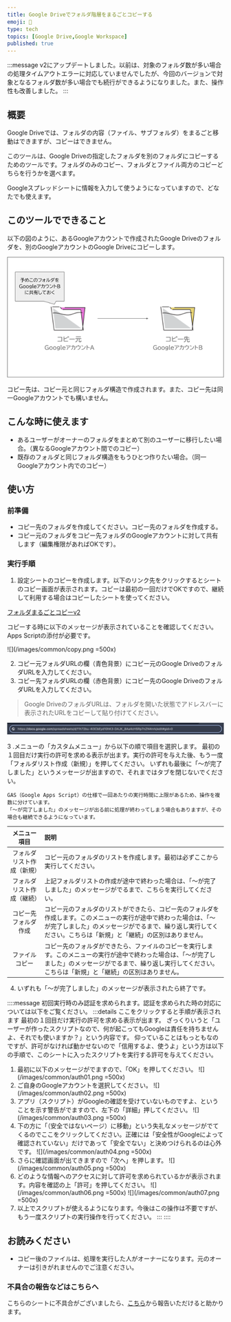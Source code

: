 ```yaml
---
title: Google Driveでフォルダ階層をまるごとコピーする
emoji: 📁
type: tech
topics: [Google Drive,Google Workspace]
published: true
---
```

:::message
v2にアップデートしました。以前は、対象のフォルダ数が多い場合の処理タイムアウトエラーに対応していませんでしたが、今回のバージョンで対象となるフォルダ数が多い場合でも続行ができるようになりました。また、操作性も改善しました。
:::

## 概要
Google Driveでは、フォルダの内容（ファイル、サブフォルダ）をまるごと移動はできますが、コピーはできません。

このツールは、Google Driveの指定したフォルダを別のフォルダにコピーするためのツールです。フォルダのみのコピー、フォルダとファイル両方のコピーどちらを行うかを選べます。

Googleスプレッドシートに情報を入力して使うようになっていますので、どなたでも使えます。

## このツールでできること
以下の図のように、あるGoogleアカウントで作成されたGoogle Driveのフォルダを、別のGoogleアカウントのGoogle Driveにコピーします。

![](/images/google/google_drive_bulk_copy/01.png)

コピー先は、コピー元と同じフォルダ構造で作成されます。また、コピー先は同一Googleアカウントでも構いません。

## こんな時に使えます
- あるユーザーがオーナーのフォルダをまとめて別のユーザーに移行したい場合。（異なるGoogleアカウント間でのコピー）
- 既存のフォルダと同じフォルダ構造をもうひとつ作りたい場合。（同一Googleアカウント内でのコピー）

## 使い方
### 前準備
- コピー先のフォルダを作成してください。コピー先のフォルダを作成する。
- コピー元のフォルダをコピー先フォルダのGoogleアカウントに対して共有します（編集権限があればOKです）。

### 実行手順
1. 設定シートのコピーを作成します。以下のリンク先をクリックするとシートのコピー画面が表示されます。コピーは最初の一回だけでOKですので、継続して利用する場合はコピーしたシートを使ってください。

[フォルダまるごとコピーv2](https://docs.google.com/spreadsheets/d/1gGr3XXWkEU1gOztkUnfrvDNhhXqBglOd_ADHEMc2vOM/copy?usp=sharing)

コピーする時に以下のメッセージが表示されていることを確認してください。Apps Scriptの添付が必要です。

![](/images/common/copy.png =500x)

2. コピー元フォルダURLの欄（青色背景）にコピー元のGoogle DriveのフォルダURLを入力してください。
3. コピー先フォルダURLの欄（赤色背景）にコピー先のGoogle DriveのフォルダURLを入力してください。

> Google DriveのフォルダURLは、フォルダを開いた状態でアドレスバーに表示されたURLをコピーして貼り付けてください。

![](/images/google/google_drive_bulk_copy/02.png)


3 .メニューの「カスタムメニュー」から以下の順で項目を選択します。
最初の１回目だけ実行の許可を求める表示が出ます。実行の許可を与えた後、もう一度「フォルダリスト作成（新規）」を押してください。
いずれも最後に「〜が完了しました」というメッセージが出ますので、それまではタブを閉じないでください。

```
GAS（Google Apps Script）の仕様で一回あたりの実行時間に上限があるため、操作を複数に分けています。
「〜が完了しました」のメッセージが出る前に処理が終わってしまう場合もありますが、その場合も継続できるようになっています。
```
|メニュー項目|説明|
|:--:|:--|
|フォルダリスト作成（新規）|コピー元のフォルダのリストを作成します。最初は必ずここから実行してください。|
|フォルダリスト作成（継続）|上記フォルダリストの作成が途中で終わった場合は、「〜が完了しました」のメッセージがでるまで、こちらを実行してください。|
|コピー先フォルダ作成|コピー元のフォルダのリストができたら、コピー先のフォルダを作成します。このメニューの実行が途中で終わった場合は、「〜が完了しました」のメッセージがでるまで、繰り返し実行してください。こちらは「新規」と「継続」の区別はありません。|
|ファイルコピー|コピー先のフォルダができたら、ファイルのコピーを実行します。このメニューの実行が途中で終わった場合は、「〜が完了しました」のメッセージがでるまで、繰り返し実行してください。こちらは「新規」と「継続」の区別はありません。|

4. いずれも「〜が完了しました」のメッセージが表示されたら終了です。	

::::message
初回実行時のみ認証を求められます。認証を求められた時の対応については以下をご覧ください。
:::details ここをクリックすると手順が表示されます
最初の１回目だけ実行の許可を求める表示が出ます。
ざっくりいうと「ユーザーが作ったスクリプトなので、何が起こってもGoogleは責任を持ちませんよ、それでも使いますか？」という内容です。
仰っていることはもっともなのですが、許可がなければ動かせないので「信用するよ、使うよ」という方は以下の手順で、このシートに入ったスクリプトを実行する許可を与えてください。

1. 最初に以下のメッセージがでますので、「OK」を押してください。
![](/images/common/auth01.png =500x)
2. ご自身のGoogleアカウントを選択してください。
![](/images/common/auth02.png =500x)
3. アプリ（スクリプト）がGoogleの確認を受けていないものですよ、ということを示す警告がでますので、左下の「詳細」押してください。
![](/images/common/auth03.png =500x)
4. 下の方に「（安全ではないページ）に移動」という失礼なメッセージがでてくるのでここをクリックしてください。正確には「安全性がGoogleによって確認されていない」だけであって「安全でない」と決めつけられるのは心外です。
![](/images/common/auth04.png =500x)
5. さらに確認画面が出てきますので「次へ」を押します。
![](/images/common/auth05.png =500x)
6. どのような情報へのアクセスに対して許可を求められているかが表示されます。内容を確認の上「許可」を押してください。
![](/images/common/auth06.png =500x)
![](/images/common/auth07.png =500x)
7. 以上でスクリプトが使えるようになります。今後はこの操作は不要ですが、もう一度スクリプトの実行操作を行ってください。
:::
::::

## お読みください
- コピー後のファイルは、処理を実行した人がオーナーになります。元のオーナーは引きがれませんのでご注意ください。

### 不具合の報告などはこちらへ
こちらのシートに不具合がございましたら、[こちら](https://github.com/kwaka1208/issues/issues)から報告いただけると助かります。